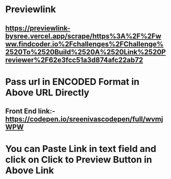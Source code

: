 # Previewlink

## https://previewlink-bysree.vercel.app/scrape/https%3A%2F%2Fwww.findcoder.io%2Fchallenges%2FChallenge%2520To%2520Build%2520A%2520Link%2520Previewer%2F62e3fcc51a3d874afc22ab72

# Pass url in ENCODED Format in Above URL Directly


## Front End link:- https://codepen.io/sreenivascodepen/full/wvmjWPW

# You can Paste Link in text field and click on Click to Preview Button in Above Link
